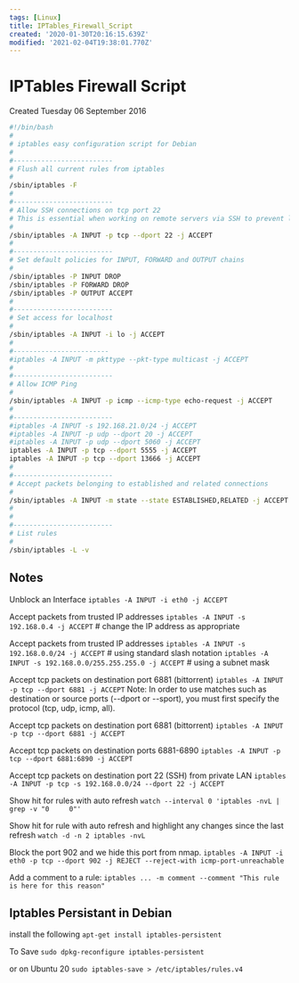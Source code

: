 ```yaml
---
tags: [Linux]
title: IPTables_Firewall_Script
created: '2020-01-30T20:16:15.639Z'
modified: '2021-02-04T19:38:01.770Z'
---
```


# IPTables Firewall Script
Created Tuesday 06 September 2016

```bash
#!/bin/bash
#
# iptables easy configuration script for Debian
#
#-------------------------
# Flush all current rules from iptables
#
/sbin/iptables -F
#
#-------------------------
# Allow SSH connections on tcp port 22
# This is essential when working on remote servers via SSH to prevent locking yourself out of the system
#
/sbin/iptables -A INPUT -p tcp --dport 22 -j ACCEPT
#
#-------------------------
# Set default policies for INPUT, FORWARD and OUTPUT chains
#
/sbin/iptables -P INPUT DROP
/sbin/iptables -P FORWARD DROP
/sbin/iptables -P OUTPUT ACCEPT
#
#-------------------------
# Set access for localhost
#
/sbin/iptables -A INPUT -i lo -j ACCEPT
#
#------------------------
#iptables -A INPUT -m pkttype --pkt-type multicast -j ACCEPT
#
#-------------------------
# Allow ICMP Ping
#
/sbin/iptables -A INPUT -p icmp --icmp-type echo-request -j ACCEPT
#
#-------------------------
#iptables -A INPUT -s 192.168.21.0/24 -j ACCEPT
#iptables -A INPUT -p udp --dport 20 -j ACCEPT
#iptables -A INPUT -p udp --dport 5060 -j ACCEPT
iptables -A INPUT -p tcp --dport 5555 -j ACCEPT
iptables -A INPUT -p tcp --dport 13666 -j ACCEPT
#
#-------------------------
# Accept packets belonging to established and related connections
#
/sbin/iptables -A INPUT -m state --state ESTABLISHED,RELATED -j ACCEPT
#
#
#-------------------------
# List rules
#
/sbin/iptables -L -v
```




## Notes

Unblock an Interface
`iptables -A INPUT -i eth0 -j ACCEPT`

Accept packets from trusted IP addresses
`iptables -A INPUT -s 192.168.0.4 -j ACCEPT` # change the IP address as appropriate

Accept packets from trusted IP addresses
`iptables -A INPUT -s 192.168.0.0/24 -j ACCEPT`  # using standard slash notation
`iptables -A INPUT -s 192.168.0.0/255.255.255.0 -j ACCEPT` # using a subnet mask

Accept tcp packets on destination port 6881 (bittorrent)
`iptables -A INPUT -p tcp --dport 6881 -j ACCEPT`
Note: In order to use matches such as destination or source ports (--dport or --sport), you must first specify the protocol 
(tcp, udp, icmp, all). 

Accept tcp packets on destination port 6881 (bittorrent)
`iptables -A INPUT -p tcp --dport 6881 -j ACCEPT`

Accept tcp packets on destination ports 6881-6890
`iptables -A INPUT -p tcp --dport 6881:6890 -j ACCEPT`

Accept tcp packets on destination port 22 (SSH) from private LAN
`iptables -A INPUT -p tcp -s 192.168.0.0/24 --dport 22 -j ACCEPT`

Show hit for rules with auto refresh
`watch --interval 0 'iptables -nvL | grep -v "0     0"'`

Show hit for rule with auto refresh and highlight any changes since the last refresh
`watch -d -n 2 iptables -nvL`

Block the port 902 and we hide this port from nmap.
`iptables -A INPUT -i eth0 -p tcp --dport 902 -j REJECT --reject-with icmp-port-unreachable`

Add a comment to a rule:
`iptables ... -m comment --comment "This rule is here for this reason"`

## Iptables Persistant in Debian
install the following
`apt-get install iptables-persistent`

To Save
`sudo dpkg-reconfigure iptables-persistent`

or on Ubuntu 20 
`sudo iptables-save > /etc/iptables/rules.v4`





